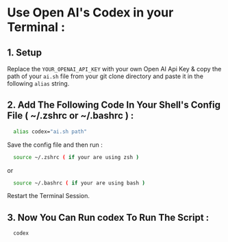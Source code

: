 # Use Open AI's Codex in your Terminal :

## 1. Setup

Replace the `YOUR_OPENAI_API_KEY` with your own Open AI Api Key &
copy the path of your `ai.sh` file from your git clone directory and paste it in the following `alias` string.

## 2. Add The Following Code In Your Shell's Config File ( ~/.zshrc or ~/.bashrc ) :

```bash
  alias codex="ai.sh path"
```

Save the config file and then run :

```bash
  source ~/.zshrc ( if your are using zsh )
```

or

```bash
  source ~/.bashrc ( if your are using bash )
```

Restart the Terminal Session.

## 3. Now You Can Run codex To Run The Script :

```bash
  codex
```
